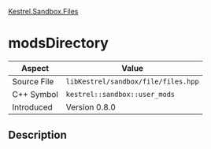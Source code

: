 [Kestrel.Sandbox.Files](index.md)
# modsDirectory
| Aspect | Value |
| --- | --- |
| Source File | `libKestrel/sandbox/file/files.hpp` |
| C++ Symbol | `kestrel::sandbox::user_mods` |
| Introduced | Version 0.8.0 |
## Description
